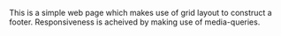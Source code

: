 This is a simple web page which makes use of grid layout to construct a footer.
Responsiveness is acheived by making use of media-queries.